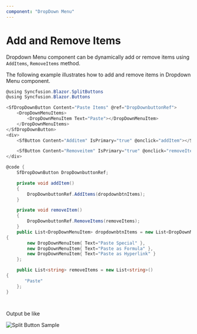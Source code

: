 ```yaml
---
component: "DropDown Menu"
---
```


# Add and Remove Items

Dropdown Menu component can be dynamically add or remove items using  `AddItems`, `RemoveItems` method.

The following example illustrates how to add and remove items in Dropdown Menu component.

```csharp
@using Syncfusion.Blazor.SplitButtons
@using Syncfusion.Blazor.Buttons

<SfDropDownButton Content="Paste Items" @ref="DropDownbuttonRef">
    <DropDownMenuItems>
        <DropDownMenuItem Text="Paste"></DropDownMenuItem>
    </DropDownMenuItems>
</SfDropDownButton>
<div>
    <SfButton Content="Additem" IsPrimary="true" @onclick="addItem"></SfButton>

    <SfButton Content="Removeitem" IsPrimary="true" @onclick="removeItem"></SfButton>
</div>

@code {
    SfDropDownButton DropDownbuttonRef;

    private void addItem()
    {
        DropDownbuttonRef.AddItems(dropdownbtnItems);
    }

    private void removeItem()
    {
        DropDownbuttonRef.RemoveItems(removeItems);
    }
    public List<DropDownMenuItem> dropdownbtnItems = new List<DropDownMenuItem>
{
        new DropDownMenuItem{ Text="Paste Special" },
        new DropDownMenuItem{ Text="Paste as Formula" },
        new DropDownMenuItem{ Text="Paste as Hyperlink" }
    };

    public List<string> removeItems = new List<string>()
{
       "Paste"
    };
}

  
```

Output be like

![Split Button Sample](./../images/add-remove-items.png)